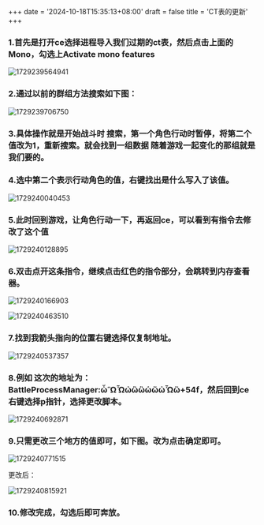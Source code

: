 +++
date = '2024-10-18T15:35:13+08:00'
draft = false
title = 'CT表的更新'
+++

### 1.首先是打开ce选择进程导入我们过期的ct表，然后点击上面的Mono，勾选上Activate mono features

![1729239564941](images/CT表的更新/1729239564941.png)

### 2.通过以前的群组方法搜索如下图：

![1729239706750](images/CT表的更新/1729239706750.png)

### 3.具体操作就是开始战斗时 搜索，第一个角色行动时暂停，将第二个值改为1，重新搜索。就会找到一组数据 随着游戏一起变化的那组就是我们要的。

### 4.选中第二个表示行动角色的值，右键找出是什么写入了该值。

![1729240040453](images/CT表的更新/1729240040453.png)

### 5.此时回到游戏，让角色行动一下，再返回ce，可以看到有指令去修改了这个值

![1729240128895](images/CT表的更新/1729240128895.png)

### 6.双击点开这条指令，继续点击红色的指令部分，会跳转到内存查看器。

![1729240166903](images/CT表的更新/1729240166903.png)

![1729240463510](images/CT表的更新/1729240463510.png)

### 7.找到我箭头指向的位置右键选择仅复制地址。

![1729240537357](images/CT表的更新/1729240537357.png)

### 8.例如 这次的地址为：BattleProcessManager:ὦὫὮὠὣὣὡὤὠὯὥ+54f，然后回到ce 右键选择p指针，选择更改脚本。

![1729240692871](images/CT表的更新/1729240692871.png)

### 9.只需更改三个地方的值即可，如下图。改为点击确定即可。

![1729240771515](images/CT表的更新/1729240771515.png)

更改后：

![1729240815921](images/CT表的更新/1729240815921.png)

### 10.修改完成，勾选后即可奔放。
